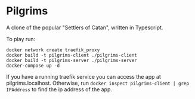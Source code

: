 # Pilgrims
A clone of the popular "Settlers of Catan", written in Typescript.

To play run: 

    docker network create traefik_proxy
    docker build -t pilgrims-client ./pilgrims-client
    docker build -t pilgrims-server ./pilgrims-server
    docker-compose up -d

If you have a running traefik service you can access the app at pilgrims.localhost. 
Otherwise, run `docker inspect pilgrims-client | grep IPAddress` to find the ip address of the app.